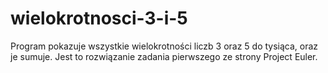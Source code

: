 # wielokrotnosci-3-i-5
Program pokazuje wszystkie wielokrotności liczb 3 oraz 5 do tysiąca, oraz je sumuje. Jest to rozwiązanie zadania pierwszego ze strony Project Euler.

